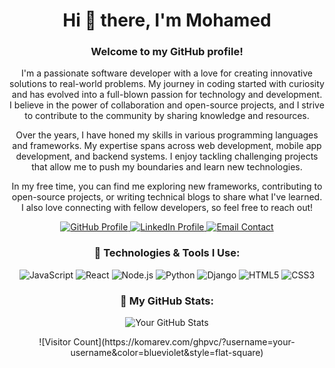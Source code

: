 <h1 align="center">Hi 👋 there, I'm Mohamed</h1>
<h3 align="center">Welcome to my GitHub profile!</h3>

<p align="center">
  I'm a passionate software developer with a love for creating innovative solutions to real-world problems. 
  My journey in coding started with curiosity and has evolved into a full-blown passion for technology and development. 
  I believe in the power of collaboration and open-source projects, and I strive to contribute to the community by sharing knowledge and resources.
</p>

<p align="center">
  Over the years, I have honed my skills in various programming languages and frameworks. 
  My expertise spans across web development, mobile app development, and backend systems. 
  I enjoy tackling challenging projects that allow me to push my boundaries and learn new technologies.
</p>

<p align="center">
  In my free time, you can find me exploring new frameworks, contributing to open-source projects, or writing technical blogs to share what I've learned. 
  I also love connecting with fellow developers, so feel free to reach out!
</p>

<p align="center">
  <a href="https://github.com/your-username" target="_blank">
    <img src="https://img.shields.io/badge/GitHub-Profile-blue" alt="GitHub Profile" />
  </a>
  <a href="https://www.linkedin.com/in/your-linkedin" target="_blank">
    <img src="https://img.shields.io/badge/LinkedIn-Profile-blue" alt="LinkedIn Profile" />
  </a>
  <a href="mailto:your-email@example.com">
    <img src="https://img.shields.io/badge/Email-Contact-blue" alt="Email Contact" />
  </a>
</p>

<h3 align="center">🔧 Technologies & Tools I Use:</h3>
<p align="center">
  <img src="https://img.shields.io/badge/JavaScript-ES6-yellow" alt="JavaScript" />
  <img src="https://img.shields.io/badge/React-ReactJS-blue" alt="React" />
  <img src="https://img.shields.io/badge/Node.js-Node.js-green" alt="Node.js" />
  <img src="https://img.shields.io/badge/Python-Python-blue" alt="Python" />
  <img src="https://img.shields.io/badge/Django-Django-green" alt="Django" />
  <img src="https://img.shields.io/badge/HTML5-HTML5-orange" alt="HTML5" />
  <img src="https://img.shields.io/badge/CSS3-CSS3-blue" alt="CSS3" />
</p>

<h3 align="center">🌟 My GitHub Stats:</h3>
<p align="center">
  <img src="https://github-readme-stats.vercel.app/api?username=your-username&show_icons=true&locale=en" alt="Your GitHub Stats" />
</p>

<p align="center">
  ![Visitor Count](https://komarev.com/ghpvc/?username=your-username&color=blueviolet&style=flat-square)
</p>
